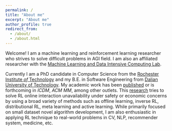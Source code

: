 ```yaml
---
permalink: /
title: "About me"
excerpt: "About me"
author_profile: true
redirect_from: 
  - /about/
  - /about.html
---
```


Welcome! I am a machine learning and reinforcement learning researcher who strives to solve difficult problems in AGI field. I am also an affiliated
researcher with the [Machine Learning and Data Intensive Computing Lab](https://www.rit.edu/mining/).

Currently I am a PhD candidate in Computer Science from the [Rochester Institute *of* Technology](https://www.rit.edu/) and my
B.E. in Software Engineering from [Dalian University of Technology](https://en.dlut.edu.cn/).
My academic work has been [published](publications) or is forthcoming in
*ICDM*, *ACM MM*, among other outlets. This [research](research) tries to solve RL online interaction unavailability under safety or economic concerns by using a broad variety of methods such as
offline learning, inverse RL, distributional RL, meta learning and active learning. While primarily focused on small dataset novel algorithm development, I am also enthusiastic in applying RL
technique to real-world problems in CV, NLP, recommender system, medicine, etc. 

[//]: # (I have [teaching]&#40;teaching&#41; experience)

[//]: # (in both quantitative methodology and international relations, and am a certified)

[//]: # (instructor with [The Carpentries]&#40;https://carpentries.org&#41;.)
